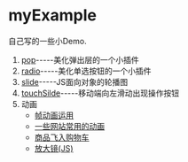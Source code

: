 # myExample

自己写的一些小Demo.

<ol>
    <li><a href="https://shuisanqian.github.io/myExample/pop/index.html">pop</a>-----美化弹出层的一个小插件</li>
    <li><a target="_blank" href="https://shuisanqian.github.io/myExample/radio/index.html">radio</a>-----美化单选按钮的一个小插件</li>
    <li><a target="_blank" href="https://shuisanqian.github.io/myExample/slide/index.html">slide</a>-----JS面向对象的轮播图</li>
	<li><a target="_blank" href="https://shuisanqian.github.io/myExample/touch/index.html">touchSilde</a>-----移动端向左滑动出现操作按钮</li>
    <li>
        动画
        <ul>
            <li><a target="_blank" href="https://shuisanqian.github.io/myExample/Css3/index.html">帧动画运用</a></li>
            <li><a href="https://shuisanqian.github.io/myExample/Css3/index2.html">一些网站常用的动画</a></li>
            <li><a href="https://shuisanqian.github.io/myExample/Css3/index3.html">商品飞入购物车 </a></li>
            <li><a href="https://shuisanqian.github.io/myExample/Css3/index4.html">放大镜(JS)</a></li>
        </ul>
    </li>
</ol>




